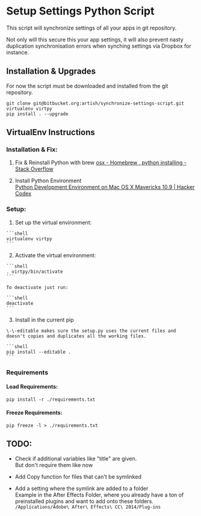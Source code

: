 Setup Settings Python Script
============================

This script will synchronize settings of all your apps in git repository.

Not only will this secure this your app settings, it will also prevent nasty duplication synchronisation errors when synching settings via Dropbox for instance.

## Installation & Upgrades

  For now the script must be downloaded and installed from the git repository.

  ```shell
  git clone git@bitbucket.org:artish/synchronize-settings-script.git
  virtualenv virtpy
  pip install . --upgrade
  ```


## VirtualEnv Instructions

### Installation & Fix:

  1. Fix & Reinstall Python with brew
     [osx - Homebrew , python installing - Stack Overflow](http://stackoverflow.com/questions/13088998/homebrew-python-installing)

  2. Install Python Environment    
     [Python Development Environment on Mac OS X Mavericks 10.9 | Hacker Codex](http://hackercodex.com/guide/python-development-environment-on-mac-osx/)

### Setup:

  1. Set up the virtual environment:    

    ```shell
    virtualenv virtpy
    ```

  2. Activate the virtual environment:

    ```shell
    . virtpy/bin/activate
    ```
    
    To deactivate just run:    

    ```shell
    deactivate
    ```

  3. Install in the current pip    

    \-\-editable makes sure the setup.py uses the current files and doesn't copies and duplicates all the working files.

    ```shell
    pip install --editable .
    ```


### Requirements

#### Load Requirements:
  
  ```shell
  pip install -r ./requirements.txt
  ```
  
#### Freeze Requirements:

  ```shell
  pip freeze -l > ./requirements.txt 
  ```

## TODO:

  + Check if additional variables like "title" are given.     
    But don't require them like now

  + Add Copy function for files that can't be symlinked

  + Add a setting where the symlink are added to a folder    
    Example in the After Effects Folder, where you already have a ton of preinstalled plugins and want to add onto these folders.
    `/Applications/Adobe\ After\ Effects\ CC\ 2014/Plug-ins`